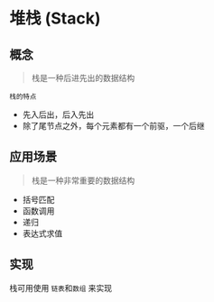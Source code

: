 # 堆栈 (Stack)

## 概念

> 栈是一种后进先出的数据结构

`栈的特点`

- 先入后出，后入先出
- 除了尾节点之外，每个元素都有一个前驱，一个后继

## 应用场景

> 栈是一种非常重要的数据结构

- 括号匹配
- 函数调用
- 递归
- 表达式求值


## 实现

栈可用使用 `链表`和`数组` 来实现

